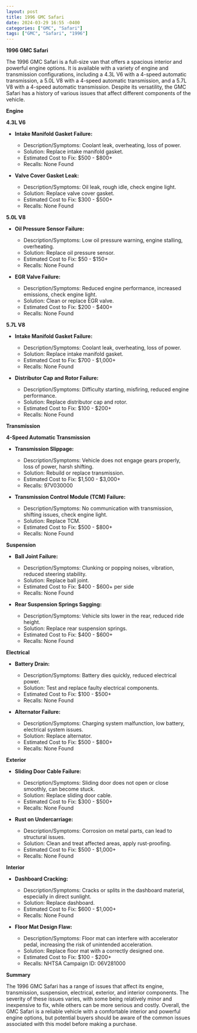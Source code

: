 ```yaml
---
layout: post
title: 1996 GMC Safari
date: 2024-03-29 16:55 -0400
categories: ["GMC", "Safari"]
tags: ["GMC", "Safari", "1996"]
---
```

**1996 GMC Safari**

The 1996 GMC Safari is a full-size van that offers a spacious interior and powerful engine options. It is available with a variety of engine and transmission configurations, including a 4.3L V6 with a 4-speed automatic transmission, a 5.0L V8 with a 4-speed automatic transmission, and a 5.7L V8 with a 4-speed automatic transmission. Despite its versatility, the GMC Safari has a history of various issues that affect different components of the vehicle.

**Engine**

**4.3L V6**

* **Intake Manifold Gasket Failure:**
    * Description/Symptoms: Coolant leak, overheating, loss of power.
    * Solution: Replace intake manifold gasket.
    * Estimated Cost to Fix: $500 - $800+
    * Recalls: None Found

* **Valve Cover Gasket Leak:**
    * Description/Symptoms: Oil leak, rough idle, check engine light.
    * Solution: Replace valve cover gasket.
    * Estimated Cost to Fix: $300 - $500+
    * Recalls: None Found

**5.0L V8**

* **Oil Pressure Sensor Failure:**
    * Description/Symptoms: Low oil pressure warning, engine stalling, overheating.
    * Solution: Replace oil pressure sensor.
    * Estimated Cost to Fix: $50 - $150+
    * Recalls: None Found

* **EGR Valve Failure:**
    * Description/Symptoms: Reduced engine performance, increased emissions, check engine light.
    * Solution: Clean or replace EGR valve.
    * Estimated Cost to Fix: $200 - $400+
    * Recalls: None Found

**5.7L V8**

* **Intake Manifold Gasket Failure:**
    * Description/Symptoms: Coolant leak, overheating, loss of power.
    * Solution: Replace intake manifold gasket.
    * Estimated Cost to Fix: $700 - $1,000+
    * Recalls: None Found

* **Distributor Cap and Rotor Failure:**
    * Description/Symptoms: Difficulty starting, misfiring, reduced engine performance.
    * Solution: Replace distributor cap and rotor.
    * Estimated Cost to Fix: $100 - $200+
    * Recalls: None Found

**Transmission**

**4-Speed Automatic Transmission**

* **Transmission Slippage:**
    * Description/Symptoms: Vehicle does not engage gears properly, loss of power, harsh shifting.
    * Solution: Rebuild or replace transmission.
    * Estimated Cost to Fix: $1,500 - $3,000+
    * Recalls: 97V030000

* **Transmission Control Module (TCM) Failure:**
    * Description/Symptoms: No communication with transmission, shifting issues, check engine light.
    * Solution: Replace TCM.
    * Estimated Cost to Fix: $500 - $800+
    * Recalls: None Found

**Suspension**

* **Ball Joint Failure:**
    * Description/Symptoms: Clunking or popping noises, vibration, reduced steering stability.
    * Solution: Replace ball joint.
    * Estimated Cost to Fix: $400 - $600+ per side
    * Recalls: None Found

* **Rear Suspension Springs Sagging:**
    * Description/Symptoms: Vehicle sits lower in the rear, reduced ride height.
    * Solution: Replace rear suspension springs.
    * Estimated Cost to Fix: $400 - $600+
    * Recalls: None Found

**Electrical**

* **Battery Drain:**
    * Description/Symptoms: Battery dies quickly, reduced electrical power.
    * Solution: Test and replace faulty electrical components.
    * Estimated Cost to Fix: $100 - $500+
    * Recalls: None Found

* **Alternator Failure:**
    * Description/Symptoms: Charging system malfunction, low battery, electrical system issues.
    * Solution: Replace alternator.
    * Estimated Cost to Fix: $500 - $800+
    * Recalls: None Found

**Exterior**

* **Sliding Door Cable Failure:**
    * Description/Symptoms: Sliding door does not open or close smoothly, can become stuck.
    * Solution: Replace sliding door cable.
    * Estimated Cost to Fix: $300 - $500+
    * Recalls: None Found

* **Rust on Undercarriage:**
    * Description/Symptoms: Corrosion on metal parts, can lead to structural issues.
    * Solution: Clean and treat affected areas, apply rust-proofing.
    * Estimated Cost to Fix: $500 - $1,000+
    * Recalls: None Found

**Interior**

* **Dashboard Cracking:**
    * Description/Symptoms: Cracks or splits in the dashboard material, especially in direct sunlight.
    * Solution: Replace dashboard.
    * Estimated Cost to Fix: $600 - $1,000+
    * Recalls: None Found

* **Floor Mat Design Flaw:**
    * Description/Symptoms: Floor mat can interfere with accelerator pedal, increasing the risk of unintended acceleration.
    * Solution: Replace floor mat with a correctly designed one.
    * Estimated Cost to Fix: $100 - $200+
    * Recalls: NHTSA Campaign ID: 06V281000

**Summary**

The 1996 GMC Safari has a range of issues that affect its engine, transmission, suspension, electrical, exterior, and interior components. The severity of these issues varies, with some being relatively minor and inexpensive to fix, while others can be more serious and costly. Overall, the GMC Safari is a reliable vehicle with a comfortable interior and powerful engine options, but potential buyers should be aware of the common issues associated with this model before making a purchase.
